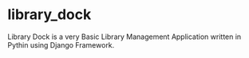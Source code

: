 # library_dock
Library Dock is a very Basic Library Management Application written in Pythin using Django Framework.
